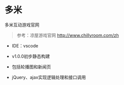 # 多米
多米互动游戏官网
> 参考：凉屋游戏官网 http://www.chillyroom.com/zh


- IDE：vscode

- v1.0.0初步静态构建

- 包括轮播图和新闻页

- jQuery、ajax实现逻辑处理和接口调用
